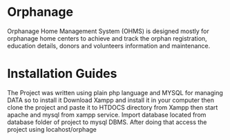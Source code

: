 # Orphanage
Orphanage Home Management System (OHMS) is designed mostly for orphanage home centers to achieve and track the orphan registration, education details, donors and volunteers information and maintenance.

# Installation Guides
The Project was written using plain php language and MYSQL for managing DATA so to install it Download Xampp and install it in your computer then clone the project and paste it to HTDOCS directory from Xampp then start apache and mysql from xampp service. Import database located from database folder of project to mysql DBMS. After doing that access the project using locahost/orphage


